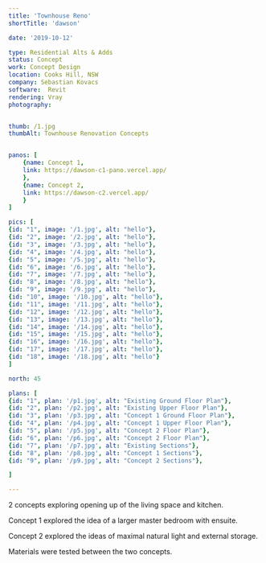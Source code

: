 ```yaml
---
title: 'Townhouse Reno'
shortTitle: 'dawson'

date: '2019-10-12'

type: Residential Alts & Adds
status: Concept
work: Concept Design
location: Cooks Hill, NSW
company: Sebastian Kovacs
software:  Revit
rendering: Vray
photography: 


thumb: /1.jpg
thumbAlt: Townhouse Renovation Concepts


panos: [
    {name: Concept 1,
    link: https://dawson-c1-pano.vercel.app/
    },
    {name: Concept 2,
    link: https://dawson-c2.vercel.app/
    }
]

pics: [
{id: "1", image: '/1.jpg', alt: "hello"},
{id: "2", image: '/2.jpg', alt: "hello"},
{id: "3", image: '/3.jpg', alt: "hello"},
{id: "4", image: '/4.jpg', alt: "hello"},
{id: "5", image: '/5.jpg', alt: "hello"},
{id: "6", image: '/6.jpg', alt: "hello"},
{id: "7", image: '/7.jpg', alt: "hello"},
{id: "8", image: '/8.jpg', alt: "hello"},
{id: "9", image: '/9.jpg', alt: "hello"},
{id: "10", image: '/10.jpg', alt: "hello"},
{id: "11", image: '/11.jpg', alt: "hello"},
{id: "12", image: '/12.jpg', alt: "hello"},
{id: "13", image: '/13.jpg', alt: "hello"},
{id: "14", image: '/14.jpg', alt: "hello"},
{id: "15", image: '/15.jpg', alt: "hello"},
{id: "16", image: '/16.jpg', alt: "hello"},
{id: "17", image: '/17.jpg', alt: "hello"},
{id: "18", image: '/18.jpg', alt: "hello"}
]

north: 45

plans: [
{id: "1", plan: '/p1.jpg', alt: "Existing Ground Floor Plan"},
{id: "2", plan: '/p2.jpg', alt: "Existing Upper Floor Plan"},
{id: "3", plan: '/p3.jpg', alt: "Concept 1 Ground Floor Plan"},
{id: "4", plan: '/p4.jpg', alt: "Concept 1 Upper Floor Plan"},
{id: "5", plan: '/p5.jpg', alt: "Concept 2 Floor Plan"},
{id: "6", plan: '/p6.jpg', alt: "Concept 2 Floor Plan"},
{id: "7", plan: '/p7.jpg', alt: "Existing Sections"},
{id: "8", plan: '/p8.jpg', alt: "Concept 1 Sections"},
{id: "9", plan: '/p9.jpg', alt: "Concept 2 Sections"},

]

---
```


2 concepts exploring opening up of the living space and kitchen. 

Concept 1 explored the idea of a larger master bedroom with ensuite.

Concept 2 explored the ideas of maximal natural light and external storage. 

Materials were tested between the two concepts.